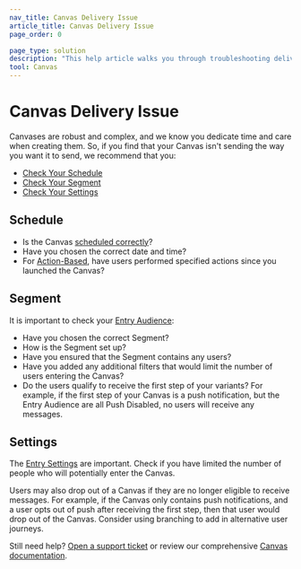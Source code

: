 ```yaml
---
nav_title: Canvas Delivery Issue
article_title: Canvas Delivery Issue
page_order: 0

page_type: solution
description: "This help article walks you through troubleshooting delivery issues with your Canvas."
tool: Canvas
---
```


# Canvas Delivery Issue

Canvases are robust and complex, and we know you dedicate time and care when creating them. So, if you find that your Canvas isn't sending the way you want it to send, we recommend that you:

* [Check Your Schedule](#schedule)
* [Check Your Segment](#segment)
* [Check Your Settings](#settings)

## Schedule

* Is the Canvas [scheduled correctly]({{site.baseurl}}/user_guide/engagement_tools/canvas/create_a_canvas/create_a_canvas/#scheduled-delivery)?
* Have you chosen the correct date and time?
* For [Action-Based]({{site.baseurl}}/user_guide/engagement_tools/canvas/create_a_canvas/create_a_canvas/#action-based-delivery), have users performed specified actions since you launched the Canvas?

## Segment

It is important to check your [Entry Audience]({{site.baseurl}}/user_guide/engagement_tools/canvas/create_a_canvas/create_a_canvas/#set-your-target-entry-audience):
* Have you chosen the correct Segment?
* How is the Segment set up?
* Have you ensured that the Segment contains any users?
* Have you added any additional filters that would limit the number of users entering the Canvas?
* Do the users qualify to receive the first step of your variants? For example, if the first step of your Canvas is a push notification, but the Entry Audience are all Push Disabled, no users will receive any messages.

## Settings

The [Entry Settings]({{site.baseurl}}/user_guide/engagement_tools/canvas/create_a_canvas/create_a_canvas/#step-2-use-the-entry-wizard-to-set-up-your-canvas) are important. Check if you have limited the number of people who will potentially enter the Canvas.

Users may also drop out of a Canvas if they are no longer eligible to receive messages. For example, if the Canvas only contains push notifications, and a user opts out of push after receiving the first step, then that user would drop out of the Canvas. Consider using branching to add in alternative user journeys.

Still need help? [Open a support ticket]({{site.baseurl}}/support_contact/) or review our comprehensive [Canvas documentation]({{site.baseurl}}/user_guide/engagement_tools/canvas/create_a_canvas/create_a_canvas/).
